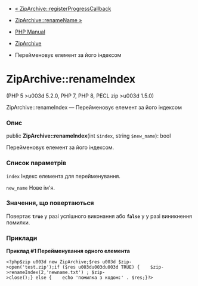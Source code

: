 - [«
ZipArchive::registerProgressCallback](ziparchive.registerprogresscallback.md)
- [ZipArchive::renameName »](ziparchive.renamename.md)

- [PHP Manual](index.md)
- [ZipArchive](class.ziparchive.md)
- Перейменовує елемент за його індексом

# ZipArchive::renameIndex

(PHP 5 \>u003d 5.2.0, PHP 7, PHP 8, PECL zip \>u003d 1.5.0)

ZipArchive::renameIndex — Перейменовує елемент за його індексом

### Опис

public **ZipArchive::renameIndex**(int `$index`, string `$new_name`):
bool

Перейменовує елемент за його індексом.

### Список параметрів

`index`
Індекс елемента для перейменування.

`new_name`
Нове ім'я.

### Значення, що повертаються

Повертає **`true`** у разі успішного виконання або **`false`** у
у разі виникнення помилки.

### Приклади

**Приклад #1 Перейменування одного елемента**

` <?php$zip u003d new ZipArchive;$res u003d $zip->open('test.zip');if ($res u003du003du003d TRUE) {    $zip->renameIndex(2,'newname.txt') ; $zip->close();} else {    echo 'помилка з кодом:' . $res;}?> `
